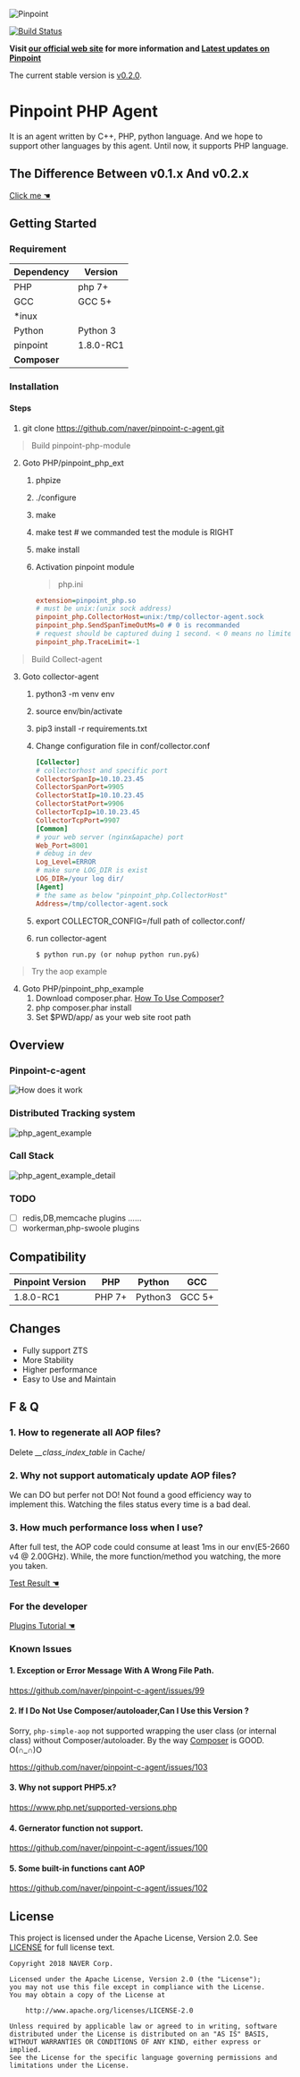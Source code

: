 ![Pinpoint](images/logo.png)

[![Build Status](https://travis-ci.com/naver/pinpoint-c-agent.svg?branch=dev)](https://travis-ci.com/naver/pinpoint-c-agent)

**Visit [our official web site](http://naver.github.io/pinpoint/) for more information and [Latest updates on Pinpoint](https://naver.github.io/pinpoint/news.html)**  


The current stable version is [v0.2.0](https://github.com/naver/pinpoint-c-agent/releases).

# Pinpoint PHP Agent

It is an agent written by C++, PHP, python language. And we hope to support other languages by this agent. Until now, it supports PHP language.

## The Difference Between v0.1.x And v0.2.x

[Click me ☚](PHP/Readme.md)

## Getting Started

### Requirement

Dependency|Version
---|----
PHP| php 7+
GCC| GCC 5+
*inux|
Python | Python 3
pinpoint| 1.8.0-RC1
**Composer**| 

### Installation

#### Steps
1. git clone https://github.com/naver/pinpoint-c-agent.git
   
> Build pinpoint-php-module

2. Goto PHP/pinpoint_php_ext
   1. phpize        
   2. ./configure
   3. make 
   4. make test # we commanded test the module is RIGHT
   5. make install 
   6. Activation pinpoint module
   
       >  php.ini 
        ```ini
        extension=pinpoint_php.so
        # must be unix:(unix sock address)
        pinpoint_php.CollectorHost=unix:/tmp/collector-agent.sock
        pinpoint_php.SendSpanTimeOutMs=0 # 0 is recommanded
        # request should be captured duing 1 second. < 0 means no limited
        pinpoint_php.TraceLimit=-1 
        ```
> Build Collect-agent
3. Goto collector-agent
   1. python3 -m venv env
   2. source env/bin/activate
   3. pip3 install -r requirements.txt
   4. Change configuration file in conf/collector.conf

        ```ini
        [Collector]
        # collectorhost and specific port
        CollectorSpanIp=10.10.23.45
        CollectorSpanPort=9905
        CollectorStatIp=10.10.23.45
        CollectorStatPort=9906
        CollectorTcpIp=10.10.23.45
        CollectorTcpPort=9907
        [Common]
        # your web server (nginx&apache) port
        Web_Port=8001   
        # debug in dev
        Log_Level=ERROR 
        # make sure LOG_DIR is exist
        LOG_DIR=/your log dir/
        [Agent]
        # the same as below "pinpoint_php.CollectorHost"
        Address=/tmp/collector-agent.sock
        ```
    5. export COLLECTOR_CONFIG=/full path of collector.conf/
    6. run  collector-agent
        ```
        $ python run.py (or nohup python run.py&)
        ```
   
> Try the aop example
4. Goto PHP/pinpoint_php_example
   1. Download composer.phar. [How To Use Composer?](https://getcomposer.org/doc/00-intro.md)
   2. php composer.phar install
   3. Set $PWD/app/ as your web site root path

## Overview

### Pinpoint-c-agent 
![How does it work](images/pinpoint_0.2.jpg)

### Distributed Tracking system
![php_agent_example](images/php_agent_example.png)
### Call Stack
![php_agent_example_detail](images/php_agent_example_detail.png)
### TODO

- [ ] redis,DB,memcache plugins ......
- [ ] workerman,php-swoole plugins 

## Compatibility

Pinpoint Version | PHP| Python|GCC
---------------- | ----- | -----|---
1.8.0-RC1 | PHP 7+ | Python3|GCC 5+

## Changes

- Fully support ZTS
- More Stability 
- Higher performance 
- Easy to Use and Maintain

## F & Q

### 1. How to regenerate all AOP files?

Delete *__class_index_table* in Cache/

### 2. Why not support automaticaly update AOP files?

We can DO but perfer not DO! Not found a good efficiency way to implement this.
Watching the files status every time is a bad deal.

### 3. How much performance loss when I use?

After full test, the AOP code could consume at least 1ms in our env(E5-2660 v4 @ 2.00GHz). While, the more function/method you watching, the more you taken. 

[Test Result ☚](PHP/Readme.md#performance-loss-under-stress-test)

### For the developer

[Plugins Tutorial ☚](PHP/pinpoint_php_example/Readme.md)

### Known Issues

#### 1. Exception or Error Message With A Wrong File Path.

https://github.com/naver/pinpoint-c-agent/issues/99

#### 2. If I Do Not Use Composer/autoloader,Can I Use this Version ?

Sorry, `php-simple-aop` not supported wrapping the user class (or internal class) without Composer/autoloader. By the way [Composer](https://getcomposer.org/) is GOOD. O(∩_∩)O

https://github.com/naver/pinpoint-c-agent/issues/103

#### 3. Why not support PHP5.x?

https://www.php.net/supported-versions.php

#### 4. Gernerator function not support.

https://github.com/naver/pinpoint-c-agent/issues/100

#### 5. Some built-in functions cant AOP
https://github.com/naver/pinpoint-c-agent/issues/102

## License
This project is licensed under the Apache License, Version 2.0.
See [LICENSE](LICENSE) for full license text.

```
Copyright 2018 NAVER Corp.

Licensed under the Apache License, Version 2.0 (the "License");
you may not use this file except in compliance with the License.
You may obtain a copy of the License at

    http://www.apache.org/licenses/LICENSE-2.0

Unless required by applicable law or agreed to in writing, software
distributed under the License is distributed on an "AS IS" BASIS,
WITHOUT WARRANTIES OR CONDITIONS OF ANY KIND, either express or implied.
See the License for the specific language governing permissions and
limitations under the License.
```
